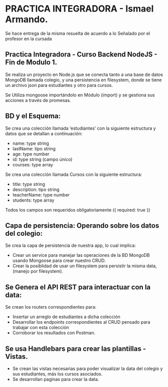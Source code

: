 # PRACTICA INTEGRADORA - Ismael Armando.

Se hace entrega de la misma resuelta de acuerdo a lo Señalado por el profesor en la cursada

## Practica Integradora - Curso Backend NodeJS - Fin de Modulo 1.

Se realiza un proyecto en Node.js que se conecta tanto a una base de datos MongoDB llamada colegio, y una persistencia en filesystem, donde se tiene un archivo json para estudiantes y otro para cursos. 

Se Utiliza mongoose importándolo en Módulo (import) y se gestiona sus acciones a través de promesas.

## BD y el Esquema:

Se crea una colección llamada ‘estudiantes’ con la siguiente estructura y datos que se detallan a continuación:
- name: type string
- lastName: tipo string
- age: type number
- id: type string (campo único)
- courses: type array

Se crea una colección llamada Cursos con la siguiente estructura:

- title: type string
- description: tipo string
- teacherName: type number
- students: type array

Todos los campos son requeridos obligatoriamente ({ required: true })

## Capa de persistencia: Operando sobre los datos del colegio:

Se crea la capa de persistencia de nuestra app, lo cual implica:

- Crear un service para manejar las operaciones de la BD MongoDB usando Mongoose para crear nuestro CRUD.
- Crear la posiblidad de usar un filesystem para persistir la misma data, (manejo por filesystem).

## Se Genera el API REST para interactuar con la data: 
Se crean los routers correspondientes para:

- Insertar un arreglo de estudiantes a dicha colección
- Desarrollar los endpoints correspondientes al CRUD pensado para trabajar con esta colección
- Corroborar los resultados con Postman.

## Se usa Handlebars para crear las plantillas - Vistas.

- Se crean las vistas necesarias para poder visualizar la data del colegio y sus estudiantes, más los cursos asociados. 
- Se desarrollan paginas para crear la data.

